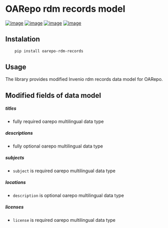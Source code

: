 OARepo rdm records model
====================
[![image][]][1]
[![image][2]][3]
[![image][4]][5]
[![image][6]][7]

Instalation
----------
```bash
    pip install oarepo-rdm-records
```
Usage
-----
The library provides modified Invenio rdm records data model for OARepo. 

Modified fields of data model
-----------------------------
##### titles
- fully required oarepo multilingual data type
##### descriptions
- fully optional oarepo multilingual data type
##### subjects
- ```subject``` is required oarepo multilingual data type
##### locations
- ```description``` is optional oarepo multilingual data type
##### licenses
- ```license``` is required oarepo multilingual data type

 [image]: https://img.shields.io/travis/oarepo-rdm-records/oarepo-rdm-records.svg
  [1]: https://travis-ci.org/oarepo-rdm-records/oarepo-rdm-records
  [2]: https://img.shields.io/coveralls/oarepo-rdm-records/oarepo-rdm-records.svg
  [3]: https://coveralls.io/r/oarepo-rdm-records/oarepo-rdm-records
  [4]: https://img.shields.io/github/license/oarepo-rdm-records/oarepo-rdm-records.svg
  [5]: https://github.com/oarepo-rdm-records/oarepo-rdm-records/blob/master/LICENSE
  [6]: https://img.shields.io/pypi/v/oarepo-rdm-records.svg
  [7]: https://pypi.org/pypi/oarepo-rdm-records